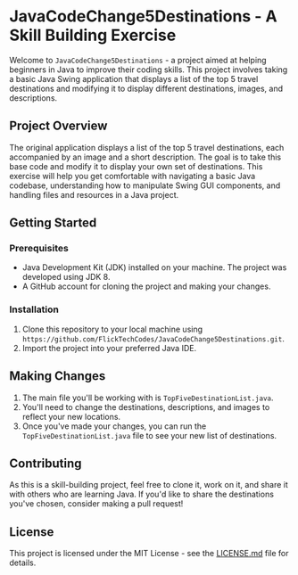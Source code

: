 # JavaCodeChange5Destinations - A Skill Building Exercise

Welcome to `JavaCodeChange5Destinations` - a project aimed at helping beginners in Java to improve their coding skills. This project involves taking a basic Java Swing application that displays a list of the top 5 travel destinations and modifying it to display different destinations, images, and descriptions.

## Project Overview

The original application displays a list of the top 5 travel destinations, each accompanied by an image and a short description. The goal is to take this base code and modify it to display your own set of destinations. This exercise will help you get comfortable with navigating a basic Java codebase, understanding how to manipulate Swing GUI components, and handling files and resources in a Java project.

## Getting Started

### Prerequisites

- Java Development Kit (JDK) installed on your machine. The project was developed using JDK 8.
- A GitHub account for cloning the project and making your changes.

### Installation

1. Clone this repository to your local machine using `https://github.com/FlickTechCodes/JavaCodeChange5Destinations.git`.
2. Import the project into your preferred Java IDE.

## Making Changes

1. The main file you'll be working with is `TopFiveDestinationList.java`.
2. You'll need to change the destinations, descriptions, and images to reflect your new locations.
3. Once you've made your changes, you can run the `TopFiveDestinationList.java` file to see your new list of destinations.

## Contributing

As this is a skill-building project, feel free to clone it, work on it, and share it with others who are learning Java. If you'd like to share the destinations you've chosen, consider making a pull request!

## License

This project is licensed under the MIT License - see the [LICENSE.md](LICENSE.md) file for details.
